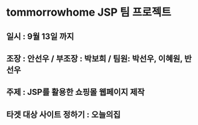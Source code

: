 # tommorrowhome JSP 팀 프로젝트
## 일시 : 9월 13일 까지
## 조장 : 안선우 / 부조장 : 박보희 / 팀원: 박선우, 이혜원, 반선우
## 주제 : JSP를 활용한 쇼핑몰 웹페이지 제작 
## 타겟 대상 사이트 정하기 : 오늘의집
